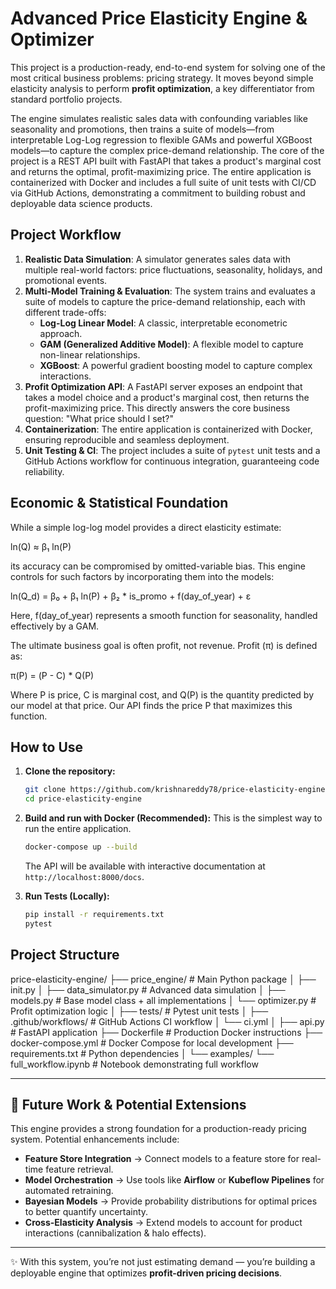 # Advanced Price Elasticity Engine & Optimizer

This project is a production-ready, end-to-end system for solving one of the most critical business problems: pricing strategy. It moves beyond simple elasticity analysis to perform **profit optimization**, a key differentiator from standard portfolio projects.

The engine simulates realistic sales data with confounding variables like seasonality and promotions, then trains a suite of models—from interpretable Log-Log regression to flexible GAMs and powerful XGBoost models—to capture the complex price-demand relationship. The core of the project is a REST API built with FastAPI that takes a product's marginal cost and returns the optimal, profit-maximizing price. The entire application is containerized with Docker and includes a full suite of unit tests with CI/CD via GitHub Actions, demonstrating a commitment to building robust and deployable data science products.

## Project Workflow

1.  **Realistic Data Simulation**: A simulator generates sales data with multiple real-world factors: price fluctuations, seasonality, holidays, and promotional events.
2.  **Multi-Model Training & Evaluation**: The system trains and evaluates a suite of models to capture the price-demand relationship, each with different trade-offs:
    * **Log-Log Linear Model**: A classic, interpretable econometric approach.
    * **GAM (Generalized Additive Model)**: A flexible model to capture non-linear relationships.
    * **XGBoost**: A powerful gradient boosting model to capture complex interactions.
3.  **Profit Optimization API**: A FastAPI server exposes an endpoint that takes a model choice and a product's marginal cost, then returns the profit-maximizing price. This directly answers the core business question: "What price should I set?"
4.  **Containerization**: The entire application is containerized with Docker, ensuring reproducible and seamless deployment.
5.  **Unit Testing & CI**: The project includes a suite of `pytest` unit tests and a GitHub Actions workflow for continuous integration, guaranteeing code reliability.

## Economic & Statistical Foundation

While a simple log-log model provides a direct elasticity estimate:

ln(Q) ≈ β₁ ln(P)

its accuracy can be compromised by omitted-variable bias. This engine controls for such factors by incorporating them into the models:

ln(Q_d) = β₀ + β₁ ln(P) + β₂ * is_promo + f(day_of_year) + ε

Here, f(day_of_year) represents a smooth function for seasonality, handled effectively by a GAM.

The ultimate business goal is often profit, not revenue. Profit (π) is defined as:

π(P) = (P - C) * Q(P)

Where P is price, C is marginal cost, and Q(P) is the quantity predicted by our model at that price. Our API finds the price P that maximizes this function.

## How to Use

1.  **Clone the repository:**
    ```bash
    git clone https://github.com/krishnareddy78/price-elasticity-engine.git
    cd price-elasticity-engine
    ```

2.  **Build and run with Docker (Recommended):**
    This is the simplest way to run the entire application.
    ```bash
    docker-compose up --build
    ```
    The API will be available with interactive documentation at `http://localhost:8000/docs`.

3.  **Run Tests (Locally):**
    ```bash
    pip install -r requirements.txt
    pytest
    ```

## Project Structure
price-elasticity-engine/
├── price_engine/ # Main Python package
│ ├── init.py
│ ├── data_simulator.py # Advanced data simulation
│ ├── models.py # Base model class + all implementations
│ └── optimizer.py # Profit optimization logic
│
├── tests/ # Pytest unit tests
│
├── .github/workflows/ # GitHub Actions CI workflow
│ └── ci.yml
│
├── api.py # FastAPI application
├── Dockerfile # Production Docker instructions
├── docker-compose.yml # Docker Compose for local development
├── requirements.txt # Python dependencies
│
└── examples/
└── full_workflow.ipynb # Notebook demonstrating full workflow

---

## 🔮 Future Work & Potential Extensions

This engine provides a strong foundation for a production-ready pricing system. Potential enhancements include:

- **Feature Store Integration** → Connect models to a feature store for real-time feature retrieval.  
- **Model Orchestration** → Use tools like **Airflow** or **Kubeflow Pipelines** for automated retraining.  
- **Bayesian Models** → Provide probability distributions for optimal prices to better quantify uncertainty.  
- **Cross-Elasticity Analysis** → Extend models to account for product interactions (cannibalization & halo effects).  

---

✨ With this system, you’re not just estimating demand — you’re building a deployable engine that optimizes **profit-driven pricing decisions**.
